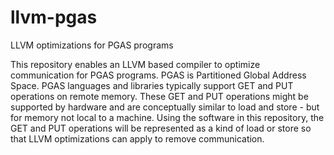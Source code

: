 # llvm-pgas
LLVM optimizations for PGAS programs

This repository enables an LLVM based compiler to optimize communication
for PGAS programs. PGAS is Partitioned Global Address Space. PGAS
languages and libraries typically support GET and PUT operations on
remote memory. These GET and PUT operations might be supported by
hardware and are conceptually similar to load and store - but for memory
not local to a machine. Using the software in this repository, the GET
and PUT operations will be represented as a kind of load or store so that
LLVM optimizations can apply to remove communication.

